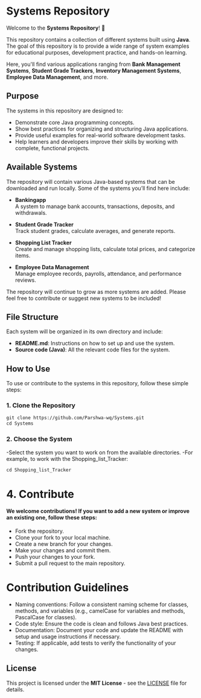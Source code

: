 # Systems Repository

Welcome to the **Systems Repository**! 🎉

This repository contains a collection of different systems built using **Java**. The goal of this repository is to provide a wide range of system examples for educational purposes, development practice, and hands-on learning.

Here, you'll find various applications ranging from **Bank Management Systems**, **Student Grade Trackers**, **Inventory Management Systems**, **Employee Data Management**, and more.

## Purpose

The systems in this repository are designed to:
- Demonstrate core Java programming concepts.
- Show best practices for organizing and structuring Java applications.
- Provide useful examples for real-world software development tasks.
- Help learners and developers improve their skills by working with complete, functional projects.

## Available Systems

The repository will contain various Java-based systems that can be downloaded and run locally. Some of the systems you’ll find here include:

- **Bankingapp**  
  A system to manage bank accounts, transactions, deposits, and withdrawals.
  
- **Student Grade Tracker**  
  Track student grades, calculate averages, and generate reports.
  
- **Shopping List Tracker**  
  Create and manage shopping lists, calculate total prices, and categorize items.

- **Employee Data Management**  
  Manage employee records, payrolls, attendance, and performance reviews.

The repository will continue to grow as more systems are added. Please feel free to contribute or suggest new systems to be included!

## File Structure

Each system will be organized in its own directory and include:
- **README.md**: Instructions on how to set up and use the system.
- **Source code (Java)**: All the relevant code files for the system.

## How to Use

To use or contribute to the systems in this repository, follow these simple steps:

### 1. Clone the Repository

```vb
git clone https://github.com/Parshwa-wq/Systems.git
cd Systems
```
### 2. Choose the System
-Select the system you want to work on from the available directories.
-For example, to work with the Shopping_list_Tracker:

```vb
cd Shopping_list_Tracker
```
# 4. Contribute
#### We welcome contributions! If you want to add a new system or improve an existing one, follow these steps:

- Fork the repository.
- Clone your fork to your local machine.
- Create a new branch for your changes.
- Make your changes and commit them.
- Push your changes to your fork.
- Submit a pull request to the main repository.

# Contribution Guidelines
- Naming conventions: Follow a consistent naming scheme for classes, methods, and variables (e.g., camelCase for variables and methods, PascalCase for classes).
- Code style: Ensure the code is clean and follows Java best practices.
- Documentation: Document your code and update the README with setup and usage instructions if necessary.
- Testing: If applicable, add tests to verify the functionality of your changes.

## License

This project is licensed under the **MIT License** - see the [LICENSE](LICENSE) file for details.
